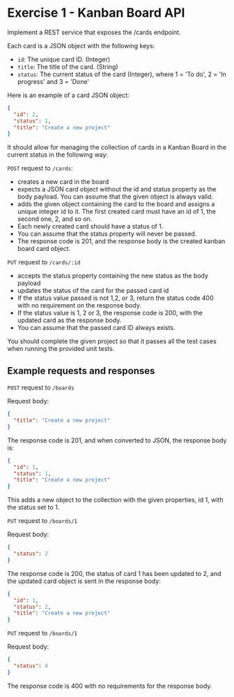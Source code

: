 # Exercise 1 - Kanban Board API

Implement a REST service that exposes the /cards endpoint.

Each card is a JSON object with the following keys:

- `id`: The unique card ID. (Integer)
- `title`: The title of the card. (String)
- `status`: The current status of the card (Integer), where 1 = 'To do', 2 = 'In progress' and 3 = 'Done'

Here is an example of a card JSON object:

```json
{
  "id": 2,
  "status": 1,
  "title": "Create a new project"
}
```

It should allow for managing the collection of cards in a Kanban Board in the current status in the following way:

`POST` request to `/cards`:

- creates a new card in the board
- expects a JSON card object without the id and status property as the body payload. You can assume that the given object is always valid.
- adds the given object containing the card to the board and assigns a unique integer id to it. The first created card must have an id of 1, the second one, 2, and so on.
- Each newly created card should have a status of 1.
- You can assume that the status property will never be passed.
- The response code is 201, and the response body is the created kanban board card object.

`PUT` request to `/cards/:id`

- accepts the status property containing the new status as the body payload
- updates the status of the card for the passed card id
- If the status value passed is not 1,2, or 3, return the status code 400 with no requirement on the response body.
- If the status value is 1, 2 or 3, the response code is 200, with the updated card as the response body.
- You can assume that the passed card ID always exists.

You should complete the given project so that it passes all the test cases when running the provided unit tests.

## Example requests and responses

`POST` request to `/boards`

Request body:

```json
{
  "title": "Create a new project"
}
```

The response code is 201, and when converted to JSON, the response body is:

```json
{
  "id": 1,
  "status": 1,
  "title": "Create a new project"
}
```

This adds a new object to the collection with the given properties, id 1, with the status set to 1.

`PUT` request to `/boards/1`

Request body:

```json
{
  "status": 2
}
```

The response code is 200, the status of card 1 has been updated to 2, and the updated card object is sent in the response body:

```json
{
  "id": 1,
  "status": 2,
  "title": "Create a new project"
}
```

`PUT` request to `/boards/1`

Request body:

```json
{
  "status": 4
}
```

The response code is 400 with no requirements for the response body.
